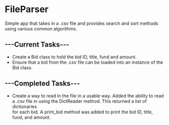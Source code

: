 # FileParser
Simple app that takes in a .csv file and provides search and sort methods using various common algorithms.

## ---Current Tasks---
* Create a Bid class to hold the bid ID, title, fund and amount.
* Ensure that a bid from the .csv file can be loaded into an instance of the Bid class.


## ---Completed Tasks---
* Create a way to read in the file in a usable way.
   Added the ability to read a .csv file in using the DictReader method. This returned a list of dictionaries   
   for each bid. A print_bid method was added to print the bid ID, title, fund, and amount.   